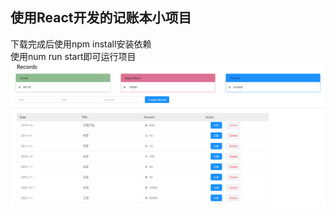 ## 使用React开发的记账本小项目
下载完成后使用npm install安装依赖
<br/>使用num run start即可运行项目
![](https://github.com/liyihui6/record/blob/master/public/123.png?raw=true)
